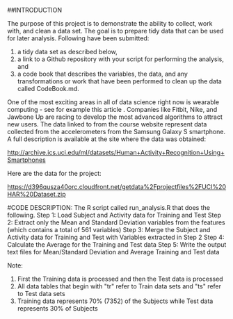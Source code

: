 ##INTRODUCTION

The purpose of this project is to demonstrate the ability to collect, work with, and clean a data set. The goal is to prepare tidy data that can be used for later analysis. Following have been submitted: 
1) a tidy data set as described below, 
2) a link to a Github repository with your script for performing the analysis, and 
3) a code book that describes the variables, the data, and any transformations or work that have been performed to clean up the data called CodeBook.md. 

One of the most exciting areas in all of data science right now is wearable computing - see for example this article . Companies like Fitbit, Nike, and Jawbone Up are racing to develop the most advanced algorithms to attract new users. The data linked to from the course website represent data collected from the accelerometers from the Samsung Galaxy S smartphone. A full description is available at the site where the data was obtained: 

http://archive.ics.uci.edu/ml/datasets/Human+Activity+Recognition+Using+Smartphones 

Here are the data for the project: 

https://d396qusza40orc.cloudfront.net/getdata%2Fprojectfiles%2FUCI%20HAR%20Dataset.zip 

#CODE DESCRIPTION:
The R script called run_analysis.R that does the following. 
Step 1: Load Subject and Activity data for Training and Test
Step 2: Extract only the Mean and Standard Deviation variables from the features (which contains a total of 561 variables)
Step 3: Merge the Subject and Activity data for Training and Test with Variables extracted in Step 2
Step 4: Calculate the Average for the Training and Test data
Step 5: Write the output text files for Mean/Standard Deviation and Average Training and Test data
 
Note: 
1. First the Training data is processed and then the Test data is processed
2. All data tables that begin with "tr" refer to Train data sets and "ts" refer to Test data sets
3. Training data represents 70% (7352) of the Subjects while Test data represents 30% of Subjects

